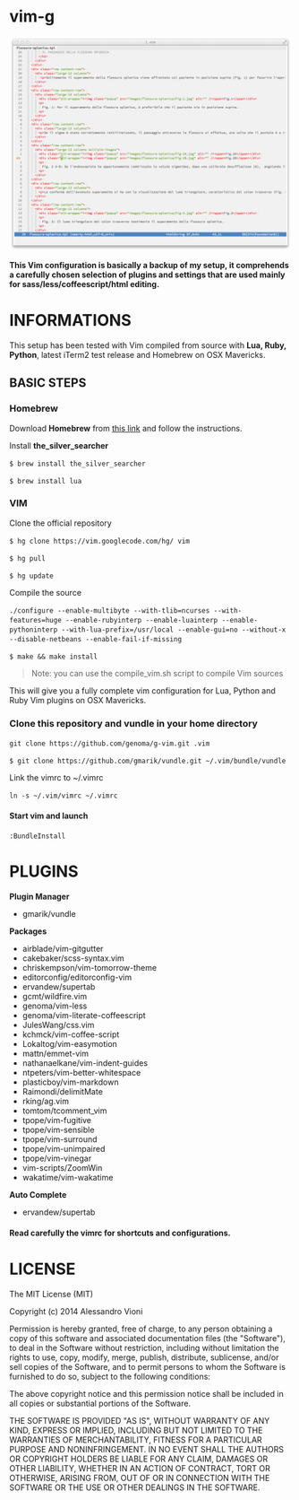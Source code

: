 vim-g
=====

![genoma's vim](screen.png)

**This Vim configuration is basically a backup of my setup, it comprehends a carefully chosen selection of plugins and settings that are used mainly for sass/less/coffeescript/html editing.**

# INFORMATIONS

This setup has been tested with Vim compiled from source with **Lua, Ruby, Python**, latest iTerm2 test release and Homebrew on OSX Mavericks.

## BASIC STEPS

### Homebrew
Download **Homebrew** from [this link](http://brew.sh/) and follow the instructions.

Install **the_silver_searcher**

`$ brew install the_silver_searcher`

`$ brew install lua`

### VIM
Clone the official repository

`$ hg clone https://vim.googlecode.com/hg/ vim`

`$ hg pull`

`$ hg update`

Compile the source

`./configure --enable-multibyte --with-tlib=ncurses --with-features=huge --enable-rubyinterp --enable-luainterp --enable-pythoninterp --with-lua-prefix=/usr/local --enable-gui=no --without-x --disable-netbeans --enable-fail-if-missing`

`$ make && make install`

> Note: you can use the compile_vim.sh script to compile Vim sources

This will give you a fully complete vim configuration for Lua, Python and Ruby Vim plugins on OSX Mavericks.

### Clone this repository and vundle in your home directory

`git clone https://github.com/genoma/g-vim.git .vim`

`$ git clone https://github.com/gmarik/vundle.git ~/.vim/bundle/vundle`

Link the vimrc to ~/.vimrc

`ln -s ~/.vim/vimrc ~/.vimrc`

#### Start vim and launch
`:BundleInstall`

# PLUGINS

**Plugin Manager**
- gmarik/vundle

**Packages**
- airblade/vim-gitgutter
- cakebaker/scss-syntax.vim
- chriskempson/vim-tomorrow-theme
- editorconfig/editorconfig-vim
- ervandew/supertab
- gcmt/wildfire.vim
- genoma/vim-less
- genoma/vim-literate-coffeescript
- JulesWang/css.vim
- kchmck/vim-coffee-script
- Lokaltog/vim-easymotion
- mattn/emmet-vim
- nathanaelkane/vim-indent-guides
- ntpeters/vim-better-whitespace
- plasticboy/vim-markdown
- Raimondi/delimitMate
- rking/ag.vim
- tomtom/tcomment_vim
- tpope/vim-fugitive
- tpope/vim-sensible
- tpope/vim-surround
- tpope/vim-unimpaired
- tpope/vim-vinegar
- vim-scripts/ZoomWin
- wakatime/vim-wakatime

**Auto Complete**
- ervandew/supertab

#### Read carefully the vimrc for shortcuts and configurations.

# LICENSE
The MIT License (MIT)

Copyright (c) 2014 Alessandro Vioni

Permission is hereby granted, free of charge, to any person obtaining a copy of
this software and associated documentation files (the "Software"), to deal in
the Software without restriction, including without limitation the rights to
use, copy, modify, merge, publish, distribute, sublicense, and/or sell copies of
the Software, and to permit persons to whom the Software is furnished to do so,
subject to the following conditions:

The above copyright notice and this permission notice shall be included in all
copies or substantial portions of the Software.

THE SOFTWARE IS PROVIDED "AS IS", WITHOUT WARRANTY OF ANY KIND, EXPRESS OR
IMPLIED, INCLUDING BUT NOT LIMITED TO THE WARRANTIES OF MERCHANTABILITY, FITNESS
FOR A PARTICULAR PURPOSE AND NONINFRINGEMENT. IN NO EVENT SHALL THE AUTHORS OR
COPYRIGHT HOLDERS BE LIABLE FOR ANY CLAIM, DAMAGES OR OTHER LIABILITY, WHETHER
IN AN ACTION OF CONTRACT, TORT OR OTHERWISE, ARISING FROM, OUT OF OR IN
CONNECTION WITH THE SOFTWARE OR THE USE OR OTHER DEALINGS IN THE SOFTWARE.
